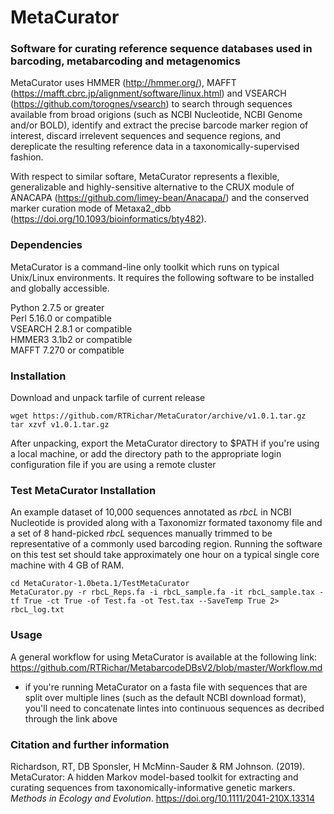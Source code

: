 # MetaCurator
### Software for curating reference sequence databases used in barcoding, metabarcoding and metagenomics
MetaCurator uses HMMER (http://hmmer.org/), MAFFT (https://mafft.cbrc.jp/alignment/software/linux.html) and VSEARCH (https://github.com/torognes/vsearch) to search through sequences available from broad origions (such as NCBI Nucleotide, NCBI Genome and/or BOLD), identify and extract the precise barcode marker region of interest, discard irrelevent sequences and sequence regions, and dereplicate the resulting reference data in a taxonomically-supervised fashion.

With respect to similar softare, MetaCurator represents a flexible, generalizable and highly-sensitive alternative to the CRUX module of ANACAPA (https://github.com/limey-bean/Anacapa/) and the conserved marker curation mode of Metaxa2_dbb (https://doi.org/10.1093/bioinformatics/bty482).
 
### Dependencies  
MetaCurator is a command-line only toolkit which runs on typical Unix/Linux environments. It requires the following software to be installed and globally accessible. 

Python 2.7.5 or greater  
Perl 5.16.0 or compatible  
VSEARCH 2.8.1 or compatible  
HMMER3 3.1b2 or compatible  
MAFFT 7.270 or compatible  

### Installation
Download and unpack tarfile of current release
```
wget https://github.com/RTRichar/MetaCurator/archive/v1.0.1.tar.gz
tar xzvf v1.0.1.tar.gz 
```
After unpacking, export the MetaCurator directory to $PATH if you're using a local machine, or add the directory path to the appropriate login configuration file if you are using a remote cluster

### Test MetaCurator Installation
An example dataset of 10,000 sequences annotated as *rbcL* in NCBI Nucleotide is provided along with a Taxonomizr formated taxonomy file and a set of 8 hand-picked *rbcL* sequences manually trimmed to be representative of a commonly used barcoding region. Running the software on this test set should take approximately one hour on a typical single core machine with 4 GB of RAM.  
```
cd MetaCurator-1.0beta.1/TestMetaCurator
MetaCurator.py -r rbcL_Reps.fa -i rbcL_sample.fa -it rbcL_sample.tax -tf True -ct True -of Test.fa -ot Test.tax --SaveTemp True 2> rbcL_log.txt
```

### Usage
A general workflow for using MetaCurator is available at the following link:
https://github.com/RTRichar/MetabarcodeDBsV2/blob/master/Workflow.md
* if you're running MetaCurator on a fasta file with sequences that are split over multiple lines (such as the default NCBI download format), you'll need to concatenate lintes into continuous sequences as decribed through the link above 
### Citation and further information
Richardson, RT, DB Sponsler, H McMinn-Sauder & RM Johnson. (2019). MetaCurator: A hidden Markov model-based toolkit for extracting and curating sequences from taxonomically-informative genetic markers. *Methods in Ecology and Evolution*. https://doi.org/10.1111/2041-210X.13314
